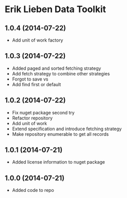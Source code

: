 ﻿# Erik Lieben Data Toolkit
## 1.0.4 (2014-07-22)
- Add unit of work factory

## 1.0.3 (2014-07-22)
- Added paged and sorted fetching strategy
- Add fetch strategy to combine other strategies
- Forgot to save vs
- Add find first or default

## 1.0.2 (2014-07-22)
- Fix nuget package second try
- Refactor repository
- Add unit of work
- Extend specification and introduce fetching strategy
- Make repository enumerable to get all records

## 1.0.1 (2014-07-21)
- Added license information to nuget package

## 1.0.0 (2014-07-21)
- Added code to repo


